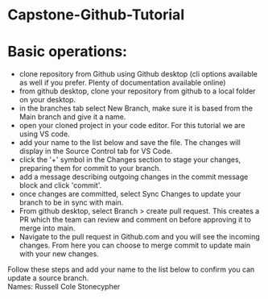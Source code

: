 # Capstone-Github-Tutorial
# Basic operations:
- clone repository from Github using Github desktop (cli options available as well if you prefer. Plenty of       documentation available online)
- from github desktop, clone your repository from github to a local folder on your desktop.
- in the branches tab select New Branch, make sure it is based from the Main branch and give it a name.
- open your cloned project in your code editor. For this tutorial we are using VS code.
- add your name to the list below and save the file. The changes will display in the Source Control tab for VS Code.
- click the '+' symbol in the Changes section to stage your changes, preparing them for commit to your branch.
- add a message describing outgoing changes in the commit message block and click 'commit'.
- once changes are committed, select Sync Changes to update your branch to be in sync with main. 
- From github desktop, select Branch > create pull request. This creates a PR which the team can review and comment on before approving it to merge into main.
- Navigate to the pull request in Github.com and you will see the incoming changes. From here you can choose to merge commit to update main with your new changes. 

Follow these steps and add your name to the list below to confirm you can update a source branch.
 <br />Names: Russell Cole Stonecypher